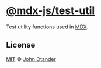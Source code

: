# [@mdx-js/test-util][mdx]

Test utility functions used in [MDX][].

## License

[MIT][] © [John Otander][author]

<!-- Definitions -->

[mit]: license

[mdx]: https://github.com/mdx-js/mdx

[author]: https://johno.com
